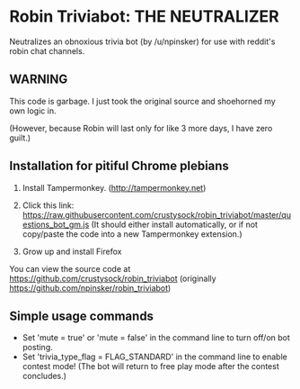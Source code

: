 # Robin Triviabot: THE NEUTRALIZER

Neutralizes an obnoxious trivia bot (by /u/npinsker) for use with reddit's robin chat channels.

## WARNING

This code is garbage. I just took the original source and shoehorned my own logic in.

(However, because Robin will last only for like 3 more days, I have zero guilt.)

## Installation for pitiful Chrome plebians

1. Install Tampermonkey. (http://tampermonkey.net)

2. Click this link: https://raw.githubusercontent.com/crustysock/robin_triviabot/master/questions_bot_gm.js
(It should either install automatically, or if not copy/paste the code into a new Tampermonkey extension.)

3. Grow up and install Firefox

You can view the source code at https://github.com/crustysock/robin_triviabot (originally https://github.com/npinsker/robin_triviabot)

## Simple usage commands

- Set 'mute = true' or 'mute = false' in the command line to turn off/on bot posting.
- Set 'trivia_type_flag = FLAG_STANDARD' in the command line to enable contest mode!
  (The bot will return to free play mode after the contest concludes.)

